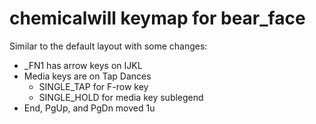 # chemicalwill keymap for bear_face

Similar to the default layout with some changes:

- _FN1 has arrow keys on IJKL
- Media keys are on Tap Dances
    * SINGLE_TAP for F-row key
    * SINGLE_HOLD for media key sublegend
- End, PgUp, and PgDn moved 1u
